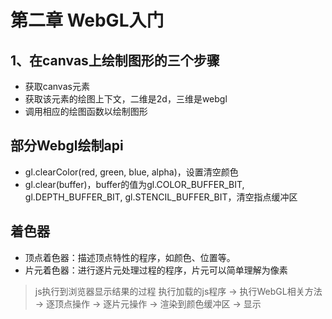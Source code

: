 # 第二章 WebGL入门

## 1、在canvas上绘制图形的三个步骤

- 获取canvas元素
- 获取该元素的绘图上下文，二维是2d，三维是webgl
- 调用相应的绘图函数以绘制图形

## 部分Webgl绘制api

- gl.clearColor(red, green, blue, alpha)，设置清空颜色
- gl.clear(buffer)，buffer的值为gl.COLOR_BUFFER_BIT, gl.DEPTH_BUFFER_BIT, gl.STENCIL_BUFFER_BIT，清空指点缓冲区

## 着色器

- 顶点着色器：描述顶点特性的程序，如颜色、位置等。
- 片元着色器：进行逐片元处理过程的程序，片元可以简单理解为像素

> js执行到浏览器显示结果的过程
> 执行加载的js程序 -> 执行WebGL相关方法 -> 逐顶点操作 -> 逐片元操作 -> 渲染到颜色缓冲区 -> 显示